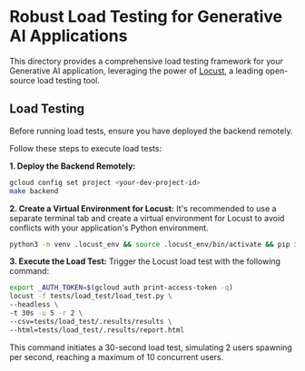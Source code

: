
# Robust Load Testing for Generative AI Applications

This directory provides a comprehensive load testing framework for your Generative AI application, leveraging the power of [Locust](http://locust.io), a leading open-source load testing tool.

##  Load Testing

Before running load tests, ensure you have deployed the backend remotely.

Follow these steps to execute load tests:

**1. Deploy the Backend Remotely:**
   ```bash
   gcloud config set project <your-dev-project-id>
   make backend
   ```

**2. Create a Virtual Environment for Locust:**
   It's recommended to use a separate terminal tab and create a virtual environment for Locust to avoid conflicts with your application's Python environment.

   ```bash
   python3 -m venv .locust_env && source .locust_env/bin/activate && pip install locust==2.31.1
   ```

**3. Execute the Load Test:**
   Trigger the Locust load test with the following command:

   ```bash
   export _AUTH_TOKEN=$(gcloud auth print-access-token -q)
   locust -f tests/load_test/load_test.py \
   --headless \
   -t 30s -u 5 -r 2 \
   --csv=tests/load_test/.results/results \
   --html=tests/load_test/.results/report.html
   ```

   This command initiates a 30-second load test, simulating 2 users spawning per second, reaching a maximum of 10 concurrent users.

